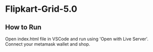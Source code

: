 # Flipkart-Grid-5.0
## How to Run
Open index.html file in VSCode and run using 'Open with Live Server'. Connect your metamask wallet and shop.
